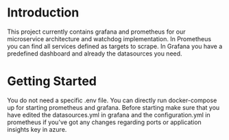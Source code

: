 # Introduction 
This project currently contains grafana and prometheus for our microservice architecture and watchdog implementation.
In Prometheus you can find all services defined as targets to scrape. In Grafana you have a predefined dashboard and already the datasources you need.

# Getting Started

You do not need a specific .env file. You can directly run docker-compose up for starting prometheus and grafana.
Before starting make sure that you have edited the datasources.yml in grafana and the configuration.yml in prometheus if you've got any changes regarding ports
or application insights key in azure. 
